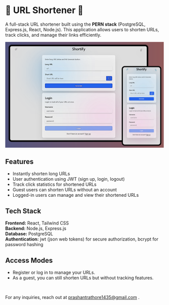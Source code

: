 # 🔗 URL Shortener 🔗

A full-stack URL shortener built using the **PERN stack** (PostgreSQL, Express.js, React, Node.js). This application allows users to shorten URLs, track clicks, and manage their links efficiently.

![Home Page UI](./ui_image.png)

##  Features

* Instantly shorten long URLs  
* User authentication using JWT (sign up, login, logout)  
* Track click statistics for shortened URLs  
* Guest users can shorten URLs without an account  
* Logged-in users can manage and view their shortened URLs

##  Tech Stack

**Frontend:** React, Tailwind CSS  
**Backend:** Node.js, Express.js  
**Database:** PostgreSQL  
**Authentication:** jwt (json web tokens) for secure authorization, bcrypt for password hashing 
 

##  Access Modes

- Register or log in to manage your URLs.
- As a guest, you can still shorten URLs but without tracking features.

<br>

For any inquiries, reach out at prashantrathore1435@gmail.com .

